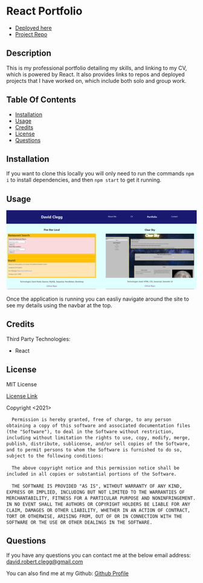 # React Portfolio

  - [Deployed here](https://cleggatron.github.io/React-Portfolio/)
  - [Project Repo](https://github.com/Cleggatron/react-portfolio)

  ## Description

  This is my professional portfolio detailing my skills, and linking to my CV, which is powered by React. It also provides links to repos and deployed projects that I have worked on, which include both solo and group work.

  ## Table Of Contents

  - [Installation](#installation)
  - [Usage](#usage)
  - [Credits](#credits)
  - [License](#license)
  - [Questions](#questions)

  ## Installation

  If you want to clone this locally you will only need to run the commands `npm i` to install dependencies, and then `npm start` to get it running. 

  ## Usage

  ![Project Page](./assets/Screenshot.png)

  Once the application is running you can easliy navigate around the site to see my details using the navbar at the top.

  ## Credits

  Third Party Technologies:
 - React

  ## License
  MIT License

  [License Link](https://opensource.org/licenses/MIT)

  Copyright <2021> <David Clegg>

      Permission is hereby granted, free of charge, to any person obtaining a copy of this software and associated documentation files (the "Software"), to deal in the Software without restriction, including without limitation the rights to use, copy, modify, merge, publish, distribute, sublicense, and/or sell copies of the Software, and to permit persons to whom the Software is furnished to do so, subject to the following conditions:
      
      The above copyright notice and this permission notice shall be included in all copies or substantial portions of the Software.
      
      THE SOFTWARE IS PROVIDED "AS IS", WITHOUT WARRANTY OF ANY KIND, EXPRESS OR IMPLIED, INCLUDING BUT NOT LIMITED TO THE WARRANTIES OF MERCHANTABILITY, FITNESS FOR A PARTICULAR PURPOSE AND NONINFRINGEMENT. IN NO EVENT SHALL THE AUTHORS OR COPYRIGHT HOLDERS BE LIABLE FOR ANY CLAIM, DAMAGES OR OTHER LIABILITY, WHETHER IN AN ACTION OF CONTRACT, TORT OR OTHERWISE, ARISING FROM, OUT OF OR IN CONNECTION WITH THE SOFTWARE OR THE USE OR OTHER DEALINGS IN THE SOFTWARE.  

  ## Questions

  If you have any questions you can contact me at the below email address:
  david.robert.clegg@gmail.com

  You can also find me at my Github:
  [Github Profile](https://github.com/Cleggatron)

